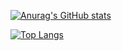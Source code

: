 [![Anurag's GitHub stats](https://github-readme-stats.vercel.app/api?username=Jungmin-Seo0527&show_icons=true&theme=cobalt)](https://github.com/anuraghazra/github-readme-stats)

[![Top Langs](https://github-readme-stats.vercel.app/api/top-langs/?username=Jungmin-Seo0527&theme=cobalt&layout=compact)](https://github.com/anuraghazra/github-readme-stats)

